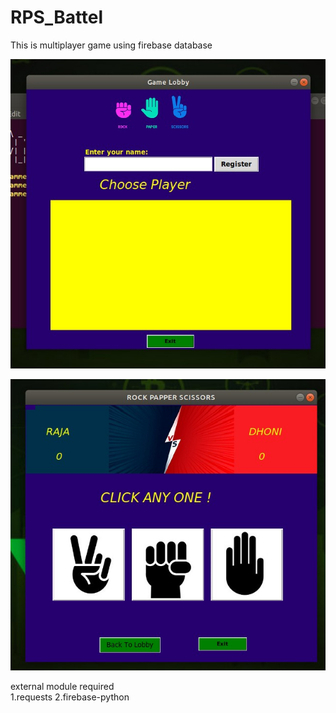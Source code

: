 # RPS_Battel
This is multiplayer game using firebase database 

![preview](image/img1.png)


![preview2](image/img2.png)



external module required <br>
 1.requests
 2.firebase-python
 
